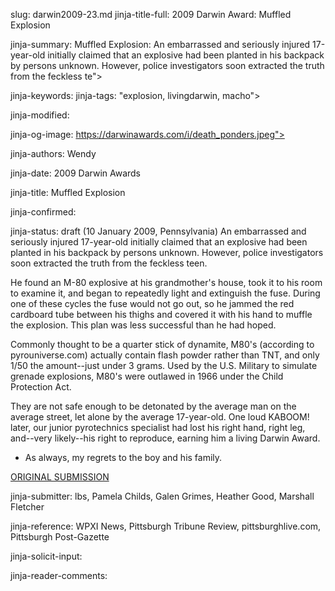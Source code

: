 slug: darwin2009-23.md
jinja-title-full: 2009 Darwin Award: Muffled Explosion

jinja-summary: Muffled Explosion: An embarrassed and seriously injured 17-year-old initially claimed that an explosive had been planted in his backpack by persons unknown. However, police investigators soon extracted the truth from the feckless te">

jinja-keywords:
jinja-tags: "explosion, livingdarwin, macho">

jinja-modified:

jinja-og-image: https://darwinawards.com/i/death_ponders.jpeg">

jinja-authors: Wendy

jinja-date: 2009 Darwin Awards


jinja-title: Muffled Explosion


jinja-confirmed:

jinja-status: draft
(10 January 2009, Pennsylvania) An embarrassed and seriously injured 17-year-old initially claimed that an explosive had been planted in his backpack by persons unknown. However, police investigators soon extracted the truth from the feckless teen.

He found an M-80 explosive at his grandmother's house, took it to his room to examine it, and began to repeatedly light and extinguish the fuse. During one of these cycles the fuse would not go out, so he jammed the red cardboard tube between his thighs and covered it with his hand to muffle the explosion. This plan was less successful than he had hoped.

Commonly thought to be a quarter stick of dynamite, M80's (according to pyrouniverse.com) actually contain flash powder rather than TNT, and only 1/50 the amount--just under 3 grams. Used by the U.S. Military to simulate grenade explosions, M80's were outlawed in 1966 under the Child Protection Act.

They are not safe enough to be detonated by the average man on the average street, let alone by the average 17-year-old. One loud KABOOM! later, our junior pyrotechnics specialist had lost his right hand, right leg, and--very likely--his right to reproduce, earning him a living Darwin Award.

* As always, my regrets to the boy and his family.

<A href="http://darwinawards.com/slush/200901/pending20090128-074847.html">ORIGINAL SUBMISSION</A>

jinja-submitter: lbs, Pamela Childs, Galen Grimes, Heather Good, Marshall Fletcher

jinja-reference: WPXI News, Pittsburgh Tribune Review, pittsburghlive.com, Pittsburgh Post-Gazette

jinja-solicit-input:

jinja-reader-comments:



<!--#include file=nav_2009.html -->


